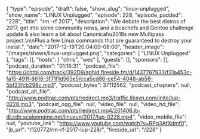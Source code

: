 {
  "type": "episode",
  "draft": false,
  "show_slug": "linux-unplugged",
  "show_name": "LINUX Unplugged",
  "episode": 228,
  "episode_padded": "228",
  "title": "rm -rf 2017",
  "description": "We debate the best distros of 2017, get into some community news, and a bcachefs and Gentoo challenge update & also learn a bit about Canonical\u2019s new Multipass project.\n\nPlus a few Linux commands that are guaranteed to destroy your install.",
  "date": "2017-12-19T20:04:09-08:00",
  "header_image": "/images/shows/linux-unplugged.png",
  "categories": [
    "LINUX Unplugged"
  ],
  "tags": [],
  "hosts": [
    "chris",
    "wes"
  ],
  "guests": [],
  "sponsors": [],
  "podcast_duration": "01:16:31",
  "podcast_file": "https://chtbl.com/track/392D9/aphid.fireside.fm/d/1437767933/f31a453c-fa15-491f-8618-3f71f1d565e5/cca5cd86-ce54-4048-ab58-5bf23fcb298c.mp3",
  "podcast_bytes": 37112562,
  "podcast_chapters": null,
  "podcast_alt_file": "http://www.podtrac.com/pts/redirect.mp3/traffic.libsyn.com/jnite/lup-0228.mp3",
  "podcast_ogg_file": null,
  "video_file": null,
  "video_hd_file": "http://www.podtrac.com/pts/redirect.mp4/201406.jb-dl.cdn.scaleengine.net/linuxun/2017/lup-0228.mp4",
  "video_mobile_file": null,
  "youtube_link": "https://www.youtube.com/watch?v=RPq3AfXdmf0",
  "jb_url": "/120772/rm-rf-2017-lup-228/",
  "fireside_url": "/228"
}


